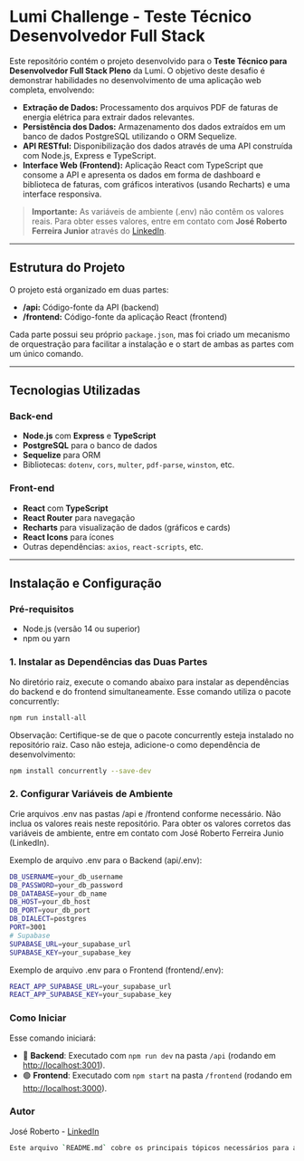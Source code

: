 # Lumi Challenge - Teste Técnico Desenvolvedor Full Stack

Este repositório contém o projeto desenvolvido para o **Teste Técnico para Desenvolvedor Full Stack Pleno** da Lumi. O objetivo deste desafio é demonstrar habilidades no desenvolvimento de uma aplicação web completa, envolvendo:

- **Extração de Dados:** Processamento dos arquivos PDF de faturas de energia elétrica para extrair dados relevantes.
- **Persistência dos Dados:** Armazenamento dos dados extraídos em um banco de dados PostgreSQL utilizando o ORM Sequelize.
- **API RESTful:** Disponibilização dos dados através de uma API construída com Node.js, Express e TypeScript.
- **Interface Web (Frontend):** Aplicação React com TypeScript que consome a API e apresenta os dados em forma de dashboard e biblioteca de faturas, com gráficos interativos (usando Recharts) e uma interface responsiva.

> **Importante:** As variáveis de ambiente (.env) não contêm os valores reais. Para obter esses valores, entre em contato com **José Roberto Ferreira Junior** através do [LinkedIn](https://www.linkedin.com/in/jos%C3%A9-roberto-dev/).

---

## Estrutura do Projeto

O projeto está organizado em duas partes:

- **/api:** Código-fonte da API (backend)  
- **/frontend:** Código-fonte da aplicação React (frontend)

Cada parte possui seu próprio `package.json`, mas foi criado um mecanismo de orquestração para facilitar a instalação e o start de ambas as partes com um único comando.

---

## Tecnologias Utilizadas

### Back-end
- **Node.js** com **Express** e **TypeScript**
- **PostgreSQL** para o banco de dados
- **Sequelize** para ORM
- Bibliotecas: `dotenv`, `cors`, `multer`, `pdf-parse`, `winston`, etc.

### Front-end
- **React** com **TypeScript**
- **React Router** para navegação
- **Recharts** para visualização de dados (gráficos e cards)
- **React Icons** para ícones
- Outras dependências: `axios`, `react-scripts`, etc.

---

## Instalação e Configuração

### Pré-requisitos
- Node.js (versão 14 ou superior)
- npm ou yarn


### 1. Instalar as Dependências das Duas Partes
No diretório raiz, execute o comando abaixo para instalar as dependências do backend e do frontend simultaneamente. Esse comando utiliza o pacote concurrently:

```bash
npm run install-all
```
Observação: Certifique-se de que o pacote concurrently esteja instalado no repositório raiz. Caso não esteja, adicione-o como dependência de desenvolvimento:

```bash
npm install concurrently --save-dev
```

### 2. Configurar Variáveis de Ambiente
Crie arquivos .env nas pastas /api e /frontend conforme necessário. Não inclua os valores reais neste repositório.
Para obter os valores corretos das variáveis de ambiente, entre em contato com José Roberto Ferreira Junio (LinkedIn).

Exemplo de arquivo .env para o Backend (api/.env):
```bash
DB_USERNAME=your_db_username
DB_PASSWORD=your_db_password
DB_DATABASE=your_db_name
DB_HOST=your_db_host
DB_PORT=your_db_port
DB_DIALECT=postgres
PORT=3001
# Supabase
SUPABASE_URL=your_supabase_url
SUPABASE_KEY=your_supabase_key

```

Exemplo de arquivo .env para o Frontend (frontend/.env):
```bash
REACT_APP_SUPABASE_URL=your_supabase_url
REACT_APP_SUPABASE_KEY=your_supabase_key
```

### Como Iniciar

Esse comando iniciará:
- 🔵 **Backend**: Executado com `npm run dev` na pasta `/api` (rodando em [http://localhost:3001](http://localhost:3001)).
- 🟢 **Frontend**: Executado com `npm start` na pasta `/frontend` (rodando em [http://localhost:3000](http://localhost:3000)).


### Autor
José Roberto - [LinkedIn](https://www.linkedin.com/in/jos%C3%A9-roberto-dev/)

```bash
Este arquivo `README.md` cobre os principais tópicos necessários para a documentação do seu projeto, como a instalação, configuração, execução, tecnologias utilizadas, e outras informações relevantes. Certifique-se de ajustar as variáveis de ambiente e os links conforme o necessário.
```
